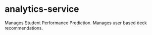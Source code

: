 # analytics-service
Manages Student Performance Prediction. Manages user based deck recommendations.
